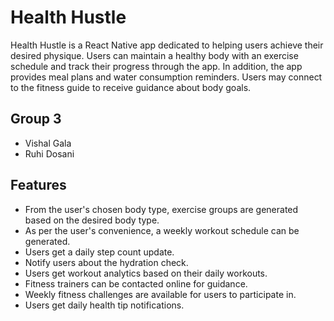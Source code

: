 # Health Hustle

Health Hustle is a React Native app dedicated to helping users achieve their desired physique. Users can maintain a healthy body with an exercise schedule and track their progress through the app. In addition, the app provides meal plans and water consumption reminders. Users may connect to the fitness guide to receive guidance about body goals.

## Group 3

- Vishal Gala
- Ruhi Dosani

## Features

- From the user's chosen body type, exercise groups are generated based on the desired body type.
- As per the user's convenience, a weekly workout schedule can be generated.
- Users get a daily step count update.
- Notify users about the hydration check.
- Users get workout analytics based on their daily workouts.
- Fitness trainers can be contacted online for guidance.
- Weekly fitness challenges are available for users to participate in.
- Users get daily health tip notifications.
